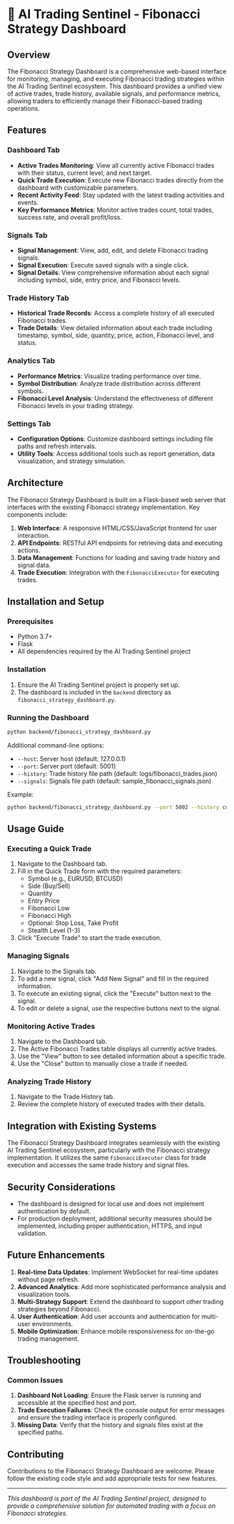 # 🧠 AI Trading Sentinel - Fibonacci Strategy Dashboard

## Overview

The Fibonacci Strategy Dashboard is a comprehensive web-based interface for monitoring, managing, and executing Fibonacci trading strategies within the AI Trading Sentinel ecosystem. This dashboard provides a unified view of active trades, trade history, available signals, and performance metrics, allowing traders to efficiently manage their Fibonacci-based trading operations.

## Features

### Dashboard Tab
- **Active Trades Monitoring**: View all currently active Fibonacci trades with their status, current level, and next target.
- **Quick Trade Execution**: Execute new Fibonacci trades directly from the dashboard with customizable parameters.
- **Recent Activity Feed**: Stay updated with the latest trading activities and events.
- **Key Performance Metrics**: Monitor active trades count, total trades, success rate, and overall profit/loss.

### Signals Tab
- **Signal Management**: View, add, edit, and delete Fibonacci trading signals.
- **Signal Execution**: Execute saved signals with a single click.
- **Signal Details**: View comprehensive information about each signal including symbol, side, entry price, and Fibonacci levels.

### Trade History Tab
- **Historical Trade Records**: Access a complete history of all executed Fibonacci trades.
- **Trade Details**: View detailed information about each trade including timestamp, symbol, side, quantity, price, action, Fibonacci level, and status.

### Analytics Tab
- **Performance Metrics**: Visualize trading performance over time.
- **Symbol Distribution**: Analyze trade distribution across different symbols.
- **Fibonacci Level Analysis**: Understand the effectiveness of different Fibonacci levels in your trading strategy.

### Settings Tab
- **Configuration Options**: Customize dashboard settings including file paths and refresh intervals.
- **Utility Tools**: Access additional tools such as report generation, data visualization, and strategy simulation.

## Architecture

The Fibonacci Strategy Dashboard is built on a Flask-based web server that interfaces with the existing Fibonacci strategy implementation. Key components include:

1. **Web Interface**: A responsive HTML/CSS/JavaScript frontend for user interaction.
2. **API Endpoints**: RESTful API endpoints for retrieving data and executing actions.
3. **Data Management**: Functions for loading and saving trade history and signal data.
4. **Trade Execution**: Integration with the `FibonacciExecutor` for executing trades.

## Installation and Setup

### Prerequisites
- Python 3.7+
- Flask
- All dependencies required by the AI Trading Sentinel project

### Installation

1. Ensure the AI Trading Sentinel project is properly set up.
2. The dashboard is included in the `backend` directory as `fibonacci_strategy_dashboard.py`.

### Running the Dashboard

```bash
python backend/fibonacci_strategy_dashboard.py
```

Additional command-line options:
- `--host`: Server host (default: 127.0.0.1)
- `--port`: Server port (default: 5001)
- `--history`: Trade history file path (default: logs/fibonacci_trades.json)
- `--signals`: Signals file path (default: sample_fibonacci_signals.json)

Example:
```bash
python backend/fibonacci_strategy_dashboard.py --port 5002 --history custom_history.json
```

## Usage Guide

### Executing a Quick Trade

1. Navigate to the Dashboard tab.
2. Fill in the Quick Trade form with the required parameters:
   - Symbol (e.g., EURUSD, BTCUSD)
   - Side (Buy/Sell)
   - Quantity
   - Entry Price
   - Fibonacci Low
   - Fibonacci High
   - Optional: Stop Loss, Take Profit
   - Stealth Level (1-3)
3. Click "Execute Trade" to start the trade execution.

### Managing Signals

1. Navigate to the Signals tab.
2. To add a new signal, click "Add New Signal" and fill in the required information.
3. To execute an existing signal, click the "Execute" button next to the signal.
4. To edit or delete a signal, use the respective buttons next to the signal.

### Monitoring Active Trades

1. Navigate to the Dashboard tab.
2. The Active Fibonacci Trades table displays all currently active trades.
3. Use the "View" button to see detailed information about a specific trade.
4. Use the "Close" button to manually close a trade if needed.

### Analyzing Trade History

1. Navigate to the Trade History tab.
2. Review the complete history of executed trades with their details.

## Integration with Existing Systems

The Fibonacci Strategy Dashboard integrates seamlessly with the existing AI Trading Sentinel ecosystem, particularly with the Fibonacci strategy implementation. It utilizes the same `FibonacciExecutor` class for trade execution and accesses the same trade history and signal files.

## Security Considerations

- The dashboard is designed for local use and does not implement authentication by default.
- For production deployment, additional security measures should be implemented, including proper authentication, HTTPS, and input validation.

## Future Enhancements

1. **Real-time Data Updates**: Implement WebSocket for real-time updates without page refresh.
2. **Advanced Analytics**: Add more sophisticated performance analysis and visualization tools.
3. **Multi-Strategy Support**: Extend the dashboard to support other trading strategies beyond Fibonacci.
4. **User Authentication**: Add user accounts and authentication for multi-user environments.
5. **Mobile Optimization**: Enhance mobile responsiveness for on-the-go trading management.

## Troubleshooting

### Common Issues

1. **Dashboard Not Loading**: Ensure the Flask server is running and accessible at the specified host and port.
2. **Trade Execution Failures**: Check the console output for error messages and ensure the trading interface is properly configured.
3. **Missing Data**: Verify that the history and signals files exist at the specified paths.

## Contributing

Contributions to the Fibonacci Strategy Dashboard are welcome. Please follow the existing code style and add appropriate tests for new features.

---

*This dashboard is part of the AI Trading Sentinel project, designed to provide a comprehensive solution for automated trading with a focus on Fibonacci strategies.*
